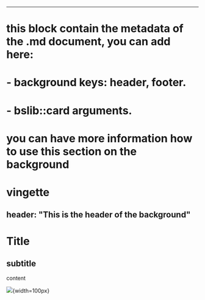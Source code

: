 -----
# this block contain the metadata of the .md document, you can add here:
#   - background keys: header, footer.
#   - bslib::card arguments.
# you can have more information how to use this section on the background
# vingette
header: "This is the header of the background"
-----

# Title
## subtitle
content

![](hds_logo.svg){width=100px}


